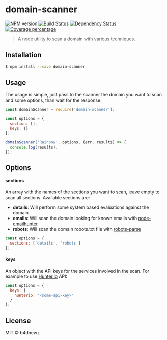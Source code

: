 # domain-scanner

[![NPM version][npm-image]][npm-url] [![Build Status][travis-image]][travis-url] [![Dependency Status][daviddm-image]][daviddm-url] [![Coverage percentage][coveralls-image]][coveralls-url]

> A node utility to scan a domain with various techniques.

## Installation

```sh
$ npm install --save domain-scanner
```

## Usage
The usage is simple, just pass to the scanner the domain you want to scan and some options, than wait for the response:
```js
const domainScanner = require('domain-scanner');

const options = {
  section: [],
  keys: {}
};

domainScanner('Rainbow', options, (err, results) => {
  console.log(results);
});
```

## Options
#### sections
An array with the names of the sections you want to scan, leave empty to scan all sections. Available sections are:
* __details__: Will perform some system based evaluations against the domain.
* __emails__: Will scan the domain looking for known emails with [node-emailhunter](https://github.com/b4dnewz/node-emailhunter)
* __robots__: Will scan the domain robots.txt file with [robots-parse](https://github.com/b4dnewz/robots-parse)

```js
const options = {
  sections: ['details', 'robots']
};
```

#### keys
An object with the API keys for the services involved in the scan. For example to use [Hunter.io](https://hunter.io/) API:
```js
const options = {
  keys: {
    hunterio: '<some-api-key>'
  }
};
```

## License

MIT © b4dnewz


[npm-image]: https://badge.fury.io/js/domain-scanner.svg
[npm-url]: https://npmjs.org/package/domain-scanner
[travis-image]: https://travis-ci.org/b4dnewz/domain-scanner.svg?branch=master
[travis-url]: https://travis-ci.org/b4dnewz/domain-scanner
[daviddm-image]: https://david-dm.org/b4dnewz/domain-scanner.svg?theme=shields.io
[daviddm-url]: https://david-dm.org/b4dnewz/domain-scanner
[coveralls-image]: https://coveralls.io/repos/b4dnewz/domain-scanner/badge.svg
[coveralls-url]: https://coveralls.io/r/b4dnewz/domain-scanner
